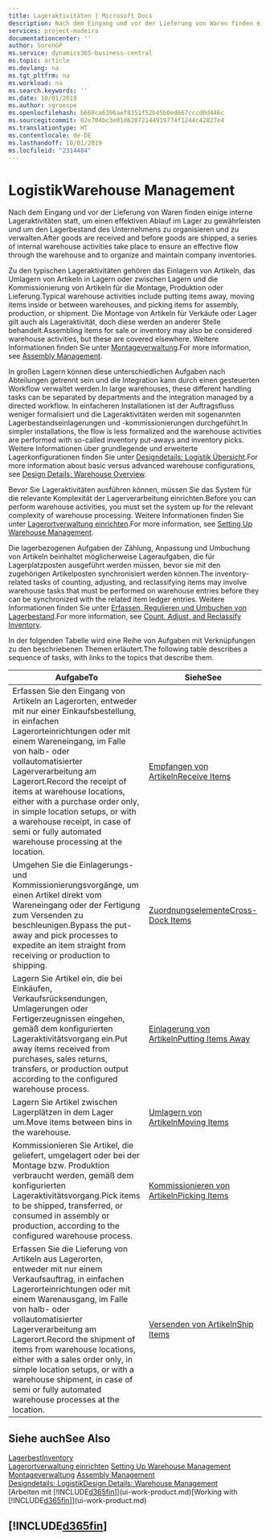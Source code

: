 ```yaml
---
title: Lageraktivitäten | Microsoft Docs
description: Nach dem Eingang und vor der Lieferung von Waren finden einige interne Lageraktivitäten statt, um einen effektiven Ablauf im Lager zu gewährleisten und um den Lagerbestand des Unternehmens zu organisieren und zu verwalten.
services: project-madeira
documentationcenter: ''
author: SorenGP
ms.service: dynamics365-business-central
ms.topic: article
ms.devlang: na
ms.tgt_pltfrm: na
ms.workload: na
ms.search.keywords: ''
ms.date: 10/01/2019
ms.author: sgroespe
ms.openlocfilehash: b668ca6396aef8351f52b45b0ed667cccd0d446c
ms.sourcegitcommit: 02e704bc3e01d62072144919774f1244c42827e4
ms.translationtype: HT
ms.contentlocale: de-DE
ms.lasthandoff: 10/01/2019
ms.locfileid: "2314484"
---
```

# <a name="warehouse-management"></a><span data-ttu-id="f4655-103">Logistik</span><span class="sxs-lookup"><span data-stu-id="f4655-103">Warehouse Management</span></span>
<span data-ttu-id="f4655-104">Nach dem Eingang und vor der Lieferung von Waren finden einige interne Lageraktivitäten statt, um einen effektiven Ablauf im Lager zu gewährleisten und um den Lagerbestand des Unternehmens zu organisieren und zu verwalten.</span><span class="sxs-lookup"><span data-stu-id="f4655-104">After goods are received and before goods are shipped, a series of internal warehouse activities take place to ensure an effective flow through the warehouse and to organize and maintain company inventories.</span></span>

<span data-ttu-id="f4655-105">Zu den typischen Lageraktivitäten gehören das Einlagern von Artikeln, das Umlagern von Artikeln in Lagern oder zwischen Lagern und die Kommissionierung von Artikeln für die Montage, Produktion oder Lieferung.</span><span class="sxs-lookup"><span data-stu-id="f4655-105">Typical warehouse activities include putting items away, moving items inside or between warehouses, and picking items for assembly, production, or shipment.</span></span> <span data-ttu-id="f4655-106">Die Montage von Artikeln für Verkäufe oder Lager gilt auch als Lageraktivität, doch diese werden an anderer Stelle behandelt.</span><span class="sxs-lookup"><span data-stu-id="f4655-106">Assembling items for sale or inventory may also be considered warehouse activities, but these are covered elsewhere.</span></span> <span data-ttu-id="f4655-107">Weitere Informationen finden Sie unter [Montageverwaltung](assembly-assemble-items.md).</span><span class="sxs-lookup"><span data-stu-id="f4655-107">For more information, see [Assembly Management](assembly-assemble-items.md).</span></span>  

<span data-ttu-id="f4655-108">In großen Lagern können diese unterschiedlichen Aufgaben nach Abteilungen getrennt sein und die Integration kann durch einen gesteuerten Workflow verwaltet werden.</span><span class="sxs-lookup"><span data-stu-id="f4655-108">In large warehouses, these different handling tasks can be separated by departments and the integration managed by a directed workflow.</span></span> <span data-ttu-id="f4655-109">In einfacheren Installationen ist der Auftragsfluss weniger formalisiert und die Lageraktivitäten werden mit sogenannten Lagerbestandseinlagerungen und -kommissionierungen durchgeführt.</span><span class="sxs-lookup"><span data-stu-id="f4655-109">In simpler installations, the flow is less formalized and the warehouse activities are performed with so-called inventory put-aways and inventory picks.</span></span> <span data-ttu-id="f4655-110">Weitere Informationen über grundlegende und erweiterte Lagerkonfigurationen finden Sie unter [Designdetails: Logistik Übersicht](design-details-warehouse-overview.md).</span><span class="sxs-lookup"><span data-stu-id="f4655-110">For more information about basic versus advanced warehouse configurations, see [Design Details: Warehouse Overview](design-details-warehouse-overview.md).</span></span>

<span data-ttu-id="f4655-111">Bevor Sie Lageraktivitäten ausführen können, müssen Sie das System für die relevante Komplexität der Lagerverarbeitung einrichten.</span><span class="sxs-lookup"><span data-stu-id="f4655-111">Before you can perform warehouse activities, you must set the system up for the relevant complexity of warehouse processing.</span></span> <span data-ttu-id="f4655-112">Weitere Informationen finden Sie unter [Lagerortverwaltung einrichten](warehouse-setup-warehouse.md).</span><span class="sxs-lookup"><span data-stu-id="f4655-112">For more information, see [Setting Up Warehouse Management](warehouse-setup-warehouse.md).</span></span>

<span data-ttu-id="f4655-113">Die lagerbezogenen Aufgaben der Zählung, Anpassung und Umbuchung von Artikeln beinhaltet möglicherweise Lageraufgaben, die für Lagerplatzposten ausgeführt werden müssen, bevor sie mit den zugehörigen Artikelposten synchronisiert werden können.</span><span class="sxs-lookup"><span data-stu-id="f4655-113">The inventory-related tasks of counting, adjusting, and reclassifying items may involve warehouse tasks that must be performed on warehouse entries before they can be synchronized with the related item ledger entries.</span></span> <span data-ttu-id="f4655-114">Weitere Informationen finden Sie unter [Erfassen, Regulieren und Umbuchen von Lagerbestand](inventory-how-count-adjust-reclassify.md).</span><span class="sxs-lookup"><span data-stu-id="f4655-114">For more information, see [Count, Adjust, and Reclassify Inventory](inventory-how-count-adjust-reclassify.md).</span></span>

 <span data-ttu-id="f4655-115">In der folgenden Tabelle wird eine Reihe von Aufgaben mit Verknüpfungen zu den beschriebenen Themen erläutert.</span><span class="sxs-lookup"><span data-stu-id="f4655-115">The following table describes a sequence of tasks, with links to the topics that describe them.</span></span>   

|<span data-ttu-id="f4655-116">**Aufgabe**</span><span class="sxs-lookup"><span data-stu-id="f4655-116">**To**</span></span>|<span data-ttu-id="f4655-117">**Siehe**</span><span class="sxs-lookup"><span data-stu-id="f4655-117">**See**</span></span>|  
|------------|-------------|  
|<span data-ttu-id="f4655-118">Erfassen Sie den Eingang von Artikeln an Lagerorten, entweder mit nur einer Einkaufsbestellung, in einfachen Lagerorteinrichtungen oder mit einem Wareneingang, im Falle von halb- oder vollautomatisierter Lagerverarbeitung am Lagerort.</span><span class="sxs-lookup"><span data-stu-id="f4655-118">Record the receipt of items at warehouse locations, either with a purchase order only, in simple location setups, or with a warehouse receipt, in case of semi or fully automated warehouse processing at the location.</span></span>|[<span data-ttu-id="f4655-119">Empfangen von Artikeln</span><span class="sxs-lookup"><span data-stu-id="f4655-119">Receive Items</span></span>](warehouse-how-receive-items.md)|
|<span data-ttu-id="f4655-120">Umgehen Sie die Einlagerungs- und Kommissionierungsvorgänge, um einen Artikel direkt vom Wareneingang oder der Fertigung zum Versenden zu beschleunigen.</span><span class="sxs-lookup"><span data-stu-id="f4655-120">Bypass the put-away and pick processes to expedite an item straight from receiving or production to shipping.</span></span>|[<span data-ttu-id="f4655-121">Zuordnungselemente</span><span class="sxs-lookup"><span data-stu-id="f4655-121">Cross-Dock Items</span></span>](warehouse-how-to-cross-dock-items.md)|    
|<span data-ttu-id="f4655-122">Lagern Sie Artikel ein, die bei Einkäufen, Verkaufsrücksendungen, Umlagerungen oder Fertigerzeugnissen eingehen, gemäß dem konfigurierten Lageraktivitätsvorgang ein.</span><span class="sxs-lookup"><span data-stu-id="f4655-122">Put away items received from purchases, sales returns, transfers, or production output according to the configured warehouse process.</span></span>|[<span data-ttu-id="f4655-123">Einlagerung von Artikeln</span><span class="sxs-lookup"><span data-stu-id="f4655-123">Putting Items Away</span></span>](warehouse-put-away-items.md)|
|<span data-ttu-id="f4655-124">Lagern Sie Artikel zwischen Lagerplätzen in dem Lager um.</span><span class="sxs-lookup"><span data-stu-id="f4655-124">Move items between bins in the warehouse.</span></span>|[<span data-ttu-id="f4655-125">Umlagern von Artikeln</span><span class="sxs-lookup"><span data-stu-id="f4655-125">Moving Items</span></span>](warehouse-move-items.md)|
|<span data-ttu-id="f4655-126">Kommissionieren Sie Artikel, die geliefert, umgelagert oder bei der Montage bzw. Produktion verbraucht werden, gemäß dem konfigurierten Lageraktivitätsvorgang.</span><span class="sxs-lookup"><span data-stu-id="f4655-126">Pick items to be shipped, transferred, or consumed in assembly or production, according to the configured warehouse process.</span></span>|[<span data-ttu-id="f4655-127">Kommissionieren von Artikeln</span><span class="sxs-lookup"><span data-stu-id="f4655-127">Picking Items</span></span>](warehouse-pick-items.md)|
|<span data-ttu-id="f4655-128">Erfassen Sie die Lieferung von Artikeln aus Lagerorten, entweder mit nur einem Verkaufsauftrag, in einfachen Lagerorteinrichtungen oder mit einem Warenausgang, im Falle von halb- oder vollautomatisierter Lagerverarbeitung am Lagerort.</span><span class="sxs-lookup"><span data-stu-id="f4655-128">Record the shipment of items from warehouse locations, either with a sales order only, in simple location setups, or with a warehouse shipment, in case of semi or fully automated warehouse processes at the location.</span></span>|[<span data-ttu-id="f4655-129">Versenden von Artikeln</span><span class="sxs-lookup"><span data-stu-id="f4655-129">Ship Items</span></span>](warehouse-how-ship-items.md)|  

## <a name="see-also"></a><span data-ttu-id="f4655-130">Siehe auch</span><span class="sxs-lookup"><span data-stu-id="f4655-130">See Also</span></span>  
[<span data-ttu-id="f4655-131">Lagerbest</span><span class="sxs-lookup"><span data-stu-id="f4655-131">Inventory</span></span>](inventory-manage-inventory.md)  
<span data-ttu-id="f4655-132">[Lagerortverwaltung einrichten](warehouse-setup-warehouse.md)   </span><span class="sxs-lookup"><span data-stu-id="f4655-132">[Setting Up Warehouse Management](warehouse-setup-warehouse.md)   </span></span>  
<span data-ttu-id="f4655-133">[Montageverwaltung](assembly-assemble-items.md)  </span><span class="sxs-lookup"><span data-stu-id="f4655-133">[Assembly Management](assembly-assemble-items.md)  </span></span>  
[<span data-ttu-id="f4655-134">Designdetails: Logistik</span><span class="sxs-lookup"><span data-stu-id="f4655-134">Design Details: Warehouse Management</span></span>](design-details-warehouse-management.md)  
<span data-ttu-id="f4655-135">[Arbeiten mit [!INCLUDE[d365fin](includes/d365fin_md.md)]](ui-work-product.md)</span><span class="sxs-lookup"><span data-stu-id="f4655-135">[Working with [!INCLUDE[d365fin](includes/d365fin_md.md)]](ui-work-product.md)</span></span>  

## [!INCLUDE[d365fin](includes/free_trial_md.md)]  
